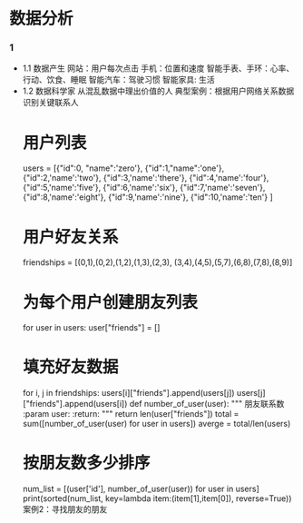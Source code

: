 # 数据分析
### 1
- 1.1 数据产生
网站：用户每次点击
手机：位置和速度
智能手表、手环：心率、行动、饮食、睡眠
智能汽车：驾驶习惯
智能家具:   生活
- 1.2 数据科学家
从混乱数据中理出价值的人
典型案例：根据用户网络关系数据识别关键联系人
	# 用户列表
	users = [{"id":0, "name":'zero'},
	{"id":1,"name":'one'},
	{"id":2,'name':'two'},
	{"id":3,'name':'there'},
	{"id":4,'name':'four'},
	{"id":5,'name':'five'},
	{"id":6,'name':'six'},
	{"id":7,'name':'seven'},
	{"id":8,'name':'eight'},
	{"id":9,'name':'nine'},
	{"id":10,'name':'ten'}
	]
	# 用户好友关系
	friendships = [(0,1),(0,2),(1,2),(1,3),(2,3),
	(3,4),(4,5),(5,7),(6,8),(7,8),(8,9)]
	# 为每个用户创建朋友列表
	for user in users:
		user["friends"] = []
	# 填充好友数据
	for i, j in friendships:
		users[i]["friends"].append(users[j])
		users[j]["friends"].append(users[i])
	def number_of_user(user):
    """
    朋友联系数
    :param user:
    :return:
    """
    return len(user["friends"])
	total = sum([number_of_user(user) for user in users])
	averge = total/len(users)
	# 按朋友数多少排序
	num_list = [(user['id'], number_of_user(user)) for user in users]
	print(sorted(num_list, key=lambda item:(item[1],item[0]),
             reverse=True))
案例2：寻找朋友的朋友
	
